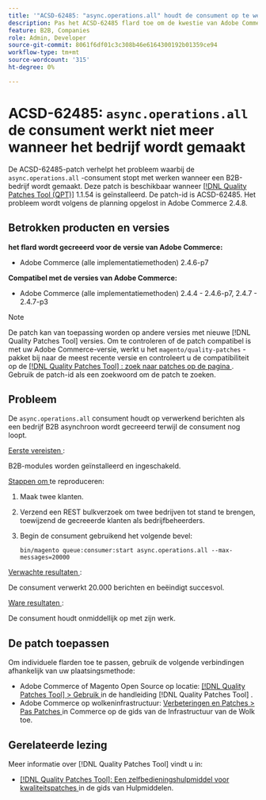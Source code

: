 ```yaml
---
title: '"ACSD-62485: "async.operations.all" houdt de consument op te werken wanneer het bedrijf wordt opgericht"'
description: Pas het ACSD-62485 flard toe om de kwestie van Adobe Commerce te bevestigen waar de consument ` async.operations.all' ophoudt werkend wanneer een bedrijf B2B wordt gecreeerd.
feature: B2B, Companies
role: Admin, Developer
source-git-commit: 8061f6df01c3c308b46e6164300192b01359ce94
workflow-type: tm+mt
source-wordcount: '315'
ht-degree: 0%

---
```


# ACSD-62485: `async.operations.all` de consument werkt niet meer wanneer het bedrijf wordt gemaakt

De ACSD-62485-patch verhelpt het probleem waarbij de `async.operations.all` -consument stopt met werken wanneer een B2B-bedrijf wordt gemaakt. Deze patch is beschikbaar wanneer [[!DNL Quality Patches Tool (QPT)]](/help/tools/quality-patches-tool/quality-patches-tool-to-self-serve-quality-patches.md) 1.1.54 is geïnstalleerd. De patch-id is ACSD-62485. Het probleem wordt volgens de planning opgelost in Adobe Commerce 2.4.8.

## Betrokken producten en versies

**het flard wordt gecreeerd voor de versie van Adobe Commerce:**

* Adobe Commerce (alle implementatiemethoden) 2.4.6-p7

**Compatibel met de versies van Adobe Commerce:**

* Adobe Commerce (alle implementatiemethoden) 2.4.4 - 2.4.6-p7, 2.4.7 - 2.4.7-p3

>[!NOTE]
>
>De patch kan van toepassing worden op andere versies met nieuwe [!DNL Quality Patches Tool] versies. Om te controleren of de patch compatibel is met uw Adobe Commerce-versie, werkt u het `magento/quality-patches` -pakket bij naar de meest recente versie en controleert u de compatibiliteit op de [[!DNL Quality Patches Tool] : zoek naar patches op de pagina ](https://experienceleague.adobe.com/tools/commerce-quality-patches/index.html) . Gebruik de patch-id als een zoekwoord om de patch te zoeken.

## Probleem

De `async.operations.all` consument houdt op verwerkend berichten als een bedrijf B2B asynchroon wordt gecreeerd terwijl de consument nog loopt.

<u> Eerste vereisten </u>:

B2B-modules worden geïnstalleerd en ingeschakeld.

<u> Stappen om </u> te reproduceren:

1. Maak twee klanten.
1. Verzend een REST bulkverzoek om twee bedrijven tot stand te brengen, toewijzend de gecreeerde klanten als bedrijfbeheerders.
1. Begin de consument gebruikend het volgende bevel:

   ``` bin/magento queue:consumer:start async.operations.all --max-messages=20000 ```

<u> Verwachte resultaten </u>:

De consument verwerkt 20.000 berichten en beëindigt succesvol.

<u> Ware resultaten </u>:

De consument houdt onmiddellijk op met zijn werk.

## De patch toepassen

Om individuele flarden toe te passen, gebruik de volgende verbindingen afhankelijk van uw plaatsingsmethode:

* Adobe Commerce of Magento Open Source op locatie: [[!DNL Quality Patches Tool]  > Gebruik ](/help/tools/quality-patches-tool/usage.md) in de handleiding [!DNL Quality Patches Tool] .
* Adobe Commerce op wolkeninfrastructuur: [ Verbeteringen en Patches > Pas Patches ](https://experienceleague.adobe.com/docs/commerce-cloud-service/user-guide/develop/upgrade/apply-patches.html) in Commerce op de gids van de Infrastructuur van de Wolk toe.

## Gerelateerde lezing

Meer informatie over [!DNL Quality Patches Tool] vindt u in:

* [[!DNL Quality Patches Tool]: Een zelfbedieningshulpmiddel voor kwaliteitspatches ](/help/tools/quality-patches-tool/quality-patches-tool-to-self-serve-quality-patches.md) in de gids van Hulpmiddelen.
